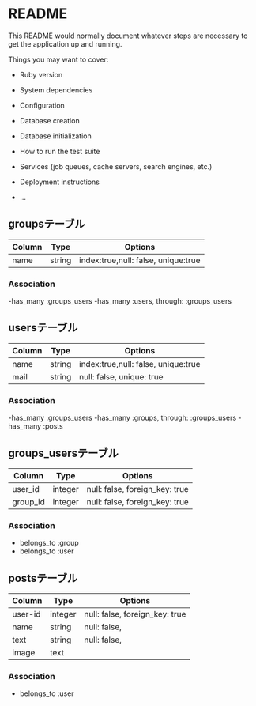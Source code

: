 # README

This README would normally document whatever steps are necessary to get the
application up and running.

Things you may want to cover:

* Ruby version

* System dependencies

* Configuration

* Database creation

* Database initialization

* How to run the test suite

* Services (job queues, cache servers, search engines, etc.)

* Deployment instructions

* ...

## groupsテーブル

|Column|Type|Options|
|------|----|-------|
|name|string|index:true,null: false, unique:true|

### Association
-has_many :groups_users
-has_many :users, through: :groups_users

## usersテーブル

|Column|Type|Options|
|------|----|-------|
|name|string|index:true,null: false, unique:true|
|mail|string|null: false, unique: true|

### Association
-has_many :groups_users
-has_many :groups, through: :groups_users
-has_many :posts

## groups_usersテーブル

|Column|Type|Options|
|------|----|-------|
|user_id|integer|null: false, foreign_key: true|
|group_id|integer|null: false, foreign_key: true|

### Association
- belongs_to :group
- belongs_to :user

## postsテーブル

|Column|Type|Options|
|------|----|-------|
|user-id|integer|null: false, foreign_key: true|
|name|string|null: false,|
|text|string|null: false,|
|image|text||

### Association
- belongs_to :user